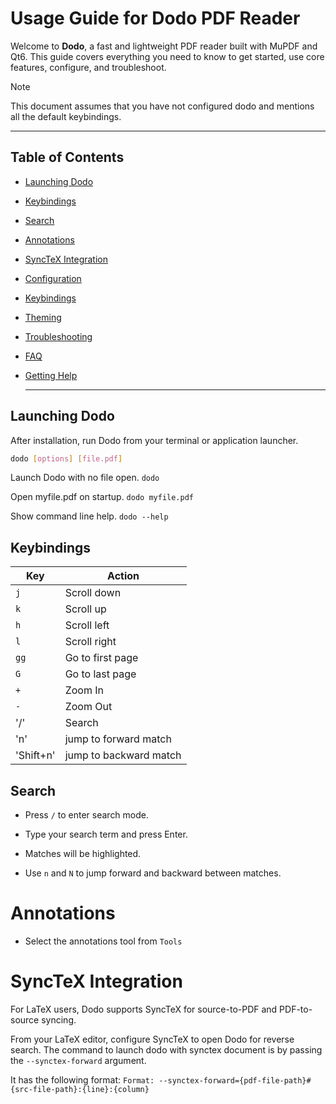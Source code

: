 # Usage Guide for Dodo PDF Reader

Welcome to **Dodo**, a fast and lightweight PDF reader built with MuPDF and Qt6.
This guide covers everything you need to know to get started, use core features,
configure, and troubleshoot.

> [!NOTE]
> This document assumes that you have not configured dodo and mentions all the default keybindings.

---

## Table of Contents

- [Launching Dodo](#launching-dodo)
- [Keybindings](#keybindings)
- [Search](#search)
- [Annotations](#annotations)
- [SyncTeX Integration](#synctex-integration)
- [Configuration](#configuration)
- [Keybindings](#keybindings)
- [Theming](#theming)
- [Troubleshooting](#troubleshooting)
- [FAQ](#faq)
- [Getting Help](#getting-help)

    ---

## Launching Dodo

After installation, run Dodo from your terminal or application launcher.

```bash
dodo [options] [file.pdf]
```

Launch Dodo with no file open.
`dodo`

Open myfile.pdf on startup.
`dodo myfile.pdf`

Show command line help.
`dodo --help`

## Keybindings

| Key      | Action             |
| -------- | ------------------ |
| `j`      | Scroll down        |
| `k`      | Scroll up          |
| `h`      | Scroll left        |
| `l`      | Scroll right       |
| `gg`     | Go to first page   |
| `G`      | Go to last page    |
| `+`      | Zoom In            |
| `-`      | Zoom Out           |
| '/'      | Search             |
| 'n'      | jump to forward match |
| 'Shift+n' | jump to backward match |

## Search

* Press `/` to enter search mode.

* Type your search term and press Enter.

* Matches will be highlighted.

* Use `n` and `N` to jump forward and backward between matches.

# Annotations

* Select the annotations tool from `Tools`

# SyncTeX Integration

For LaTeX users, Dodo supports SyncTeX for source-to-PDF and PDF-to-source syncing.

From your LaTeX editor, configure SyncTeX to open Dodo for reverse search.
The command to launch dodo with synctex document is by passing the ``--synctex-forward`` argument.

It has the following format:
``Format: --synctex-forward={pdf-file-path}#{src-file-path}:{line}:{column}``
